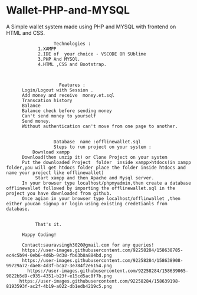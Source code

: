 # Wallet-PHP-and-MYSQL
A Simple wallet system made using PHP and MYSQL with frontend on HTML and CSS.

                      Technologies :
                1.XAMPP 
                2.IDE of  your choice - VSCODE OR SUblime
                3.PHP And MYSQl.
                4.HTML ,CSS and Bootstrap.
                
                
                
                        Features :
          Login/Logout with Session .
          Add money and receive  money.et.sql
          Transcation history
          Balance 
          Balance check before sending money
          Can't send money to yourself
          Send money.
          Without authentication can't move from one page to another.
          
          
                      Database  name :offlinewallet.sql
                      Steps to run project on your system :
              Download xampp
          Download(then unzip it) or Clone Project on your system
          Put the downloaded Project  folder  inside xampp>htdocs(in xampp folder,you will get htdocs folder place the folder inside htdocs and name your project like offlinewallet)
               Start xampp and then Apache and Mysql server.
          In your browser type localhost/phpmyadmin,then create a database offlinewallet followed by importing the offlinewallet.sql in the project you have downloaded from github.
          Once agian in your browser type localhost/offlinwallet ,then either youcan signup or login using existing credetianls from database.
          
          
               That's it.
          
          Happy Coding!
          
          Contact:sauravsingh3020@gmail.com for any queries!
          https://user-images.githubusercontent.com/92258284/158638785-ec4c5b94-0eb6-4d6b-9d38-fb63b8a884bd.png
          https://user-images.githubusercontent.com/92258284/158638908-99729a72-dae8-4d3f-bca2-3e784f2e6154.png
            https://user-images.githubusercontent.com/92258284/158639065-9822b5d9-c935-4351-b23f-e15cd5ac8f7b.png
         https://user-images.githubusercontent.com/92258284/158639198-8193593f-ac2f-4b19-a022-db1edb4219c5.png



